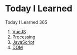 # Today I Learned
Today I Learned 365

1. [VueJS](https://github.com/rohjs/TIL/tree/master/VueJS)
2. [Processing](https://github.com/rohjs/TIL/tree/master/Processing)
3. [JavaScript](https://github.com/rohjs/TIL/tree/master/JavaScript/javascript.md)
4. [DOM](https://github.com/rohjs/TIL/blob/master/DOM/dom-helper.md)
